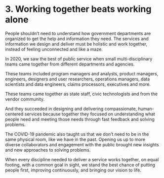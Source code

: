 # 3. Working together beats working alone  
People shouldn’t need to understand how government departments are organized to get the help and information they need. The services and information we design and deliver must be holistic and work together, instead of feeling unconnected and like a maze. 

In 2020, we saw the best of public service when small multi-disciplinary teams came together from different departments and agencies. 

These teams included program managers and analysts, product managers, engineers, designers and user researchers, operations managers, data scientists and data engineers, claims processors, executives and more. 

These teams came together as state staff, civic technologists and from the vendor community. 

And they succeeded in designing and delivering compassionate, human-centered services because together they focused on understanding what people need and meeting those needs through fast feedback and solving problems.

The COVID-19 pandemic also taught us that we don’t need to be in the same physical room, like we have in the past. Opening us up to more diverse collaborators and engagement with the public brought new insights and new approaches to solving problems. 

When every discipline needed to deliver a service works together, on equal footing, with a common goal in sight, we stand the best chance of putting people first, improving continuously, and bringing our vision to life.
